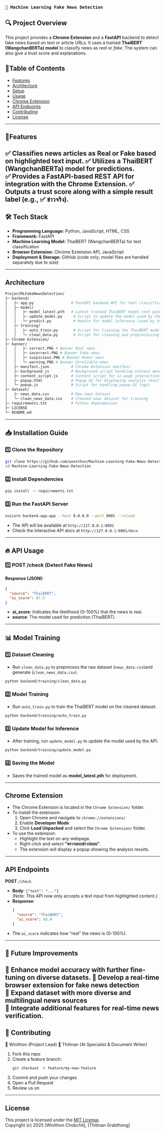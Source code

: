 ### `📰 Machine Learning Fake News Detection`

 ## 🔍 **Project Overview**
This project provides a **Chrome Extension** and a **FastAPI** backend to detect fake news based on text or article URLs. It uses a trained **ThaiBERT (WangchanBERTa) model** to classify news as *real* or *fake*. The system can also give a trust score and explanations.

## 📌Table of Contents

- [Features](#features)
- [Architecture](#architecture)
- [Setup](#setup)
- [Usage](#usage)
- [Chrome Extension](#chrome-extension)
- [API Endpoints](#api-endpoints)
- [Contributing](#contributing)
- [License](#license)

---

## 📌Features

✅ Classifies news articles as **Real or Fake** based on highlighted text input. 
✅ Utilizes a **ThaiBERT (WangchanBERTa) model** for predictions.  
✅ Provides a **FastAPI-based REST API** for integration with the Chrome Extension.
✅ Outputs a trust score along with a simple result label (e.g., ✅ ข่าวจริง).
---
## 🛠 **Tech Stack**
- **Programming Language:** Python, JavaScript, HTML, CSS
- **Framework:** FastAPI
- **Machine Learning Model:** ThaiBERT (WangchanBERTa) for text classification
- **Browser Extension:** Chrome Extension API, JavaScript
- **Deployment & Storage:** GitHub (code only; model files are handled separately due to size)

---
## Architecture

```bash
ProjectMLFakeNewsDetection/
├─ backend/
│   ├─ app.py                 # FastAPI backend API for text classification
│   ├─ model/
│   │   ├─ model_latest.pth   # Latest trained ThaiBERT model (not pushed to GitHub)
│   │   ├─ update_model.py     # Script to update the model used by the API
│   │   └─ predict.py          # Module for model inference (used by the API)
│   ├─ training/
│   │   ├─ auto_train.py       # Script for training the ThaiBERT model
│   │   └─ clean_data.py       # Script for cleaning and preprocessing the dataset
├─ Chrome Extension/
├─ banner/
│   │   ├─ correct.PNG # Banner Real news
│   │   ├─ incorrect.PNG # Banner Fake news
│   │   ├─ suspicious.PNG # Banner Rumor news
│   │   └─ warning.PNG # Banner Unreliable news
│   ├─ manifest.json          # Chrome Extension manifest
│   ├─ background.js          # Background script handling context menu and API calls
│   ├─ content_script.js      # Content script for in-page interactions
│   ├─ popup.html             # Popup UI for displaying analysis results
│   └─ popup.js               # Script for handling popup UI logic
├─ dataset/
│   ├─ news_data.csv          # Raw news dataset
│   └─ clean_news_data.csv    # Cleaned news dataset for training
├─ requirements.txt           # Python dependencies
├─ LICENSE
└─ README.md
```

---

## 📥 **Installation Guide**

### 1️⃣ Clone the Repository
```bash
git clone https://github.com/wxnxthxn/Machine-Learning-Fake-News-Detection.git
cd Machine-Learning-Fake-News-Detection
```

### 2️⃣ Install Dependencies
```bash
pip install -r requirements.txt
```

### 3️⃣ Run the FastAPI Server
```bash
uvicorn backend.app:app --host 0.0.0.0 --port 8001 --reload
```
- The API will be available at `http://127.0.0.1:8001`
- Check the interactive API docs at `http://127.0.0.1:8001/docs`
---

## 🔥 **API Usage**

### 1️⃣ **POST /check** (Detect Fake News)

#### Response (JSON):
```json
{
  "source": "ThaiBERT",
  "ai_score": 87.5
}
```
- **ai_score**: Indicates the likelihood (0-100%) that the news is real.
- **source**: The model used for prediction (ThaiBERT).

---
## 📊 **Model Training**

### 1️⃣ Dataset Cleaning
- Run `clean_data.py` to preprocess the raw dataset (`news_data.csv`)and generate (`clean_news_data.csv`).
```bash
python backend/training/clean_data.py
```

### 2️⃣ Model Training
- Run `auto_train.py` to train the ThaiBERT model on the cleaned dataset.
```bash
python backend/training/auto_train.py
```

### 3️⃣ Update Model for Inference
- After training, run `update_model.py` to update the model used by the API.
```bash
python backend/training/update_model.py
```

### 4️⃣ Saving the Model
- Saves the trained model as **model_latest.pth** for deployment.

---
## Chrome Extension

- The Chrome Extension is located in the `Chrome Extension/` folder.
- To install the extension:
  1. Open Chrome and navigate to `chrome://extensions/`
  2. Enable **Developer Mode**
  3. Click **Load Unpacked** and select the `Chrome Extension/` folder.
- To use the extension:
  - Highlight the text on any webpage.
  - Right-click and select **"ตรวจสอบข่าวปลอม"**.
  - The extension will display a popup showing the analysis results.

---

## API Endpoints

**POST** `/check`

- **Body**: `{"text": "..."}`  
  (Note: This API now only accepts a text input from highlighted content.)
- **Response**:
  ```json
  {
    "source": "ThaiBERT",
    "ai_score": 85.0
  }
  ```
- The `ai_score` indicates how “real” the news is (0-100%).

---
## 📌 **Future Improvements**

🚀 Enhance model accuracy with further fine-tuning on diverse datasets. 
🚀 Develop a **real-time browser extension** for fake news detection  
🚀 Expand **dataset** with more diverse and multilingual news sources  
🚀 Integrate additional features for real-time news verification.
---

## 🤝 Contributing
👤 Winithon (Project Lead)
👥 Thitinan (AI Specialist & Document Writer)

1. Fork this repo  
2. Create a feature branch:  
   ```bash
   git checkout -b feature/my-new-feature
   ```  
3. Commit and push your changes  
4. Open a Pull Request
5. Review us on

---

## License

This project is licensed under the [MIT License](LICENSE).  
Copyright (c) 2025 [Winithon Chobchit], [Thitinan Grabthong]
